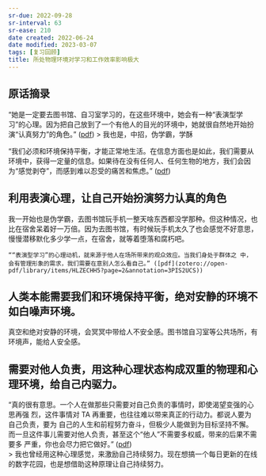 ```yaml
---
sr-due: 2022-09-28
sr-interval: 63
sr-ease: 210
date created: 2022-06-24
date modified: 2023-03-07
tags: [复习回顾]
title: 所处物理环境对学习和工作效率影响极大
---
```


## 原话摘录

“她是一定要去图书馆、自习室学习的，在这些环境中，她会有一种“表演型学习”的心理。因为把自己放到了一个有他人的目光的环境中，她就很自然地开始扮演“认真努力”的角色。” ([pdf](zotero://open-pdf/library/items/HLZECHH5?page=2&annotation=XF8PPPPK)) \> 我也是，中招，伪学霸，学酥

“我们必须和环境保持平衡，才能正常地生活。在信息方面也是如此，我们需要从环境中，获得一定量的信息。如果待在没有任何人、任何生物的地方，我们会因为“感觉剥夺”，而感到难以忍受的痛苦和焦虑。” ([pdf](zotero://open-pdf/library/items/HLZECHH5?page=3&annotation=3HHQPC94))

## 利用表演心理，让自己开始扮演努力认真的角色

我一开始也是伪学霸，去图书馆玩手机一整天啥东西都没学那种。但这种情况，也比在宿舍呆着好一万倍。因为去图书馆，有时候玩手机太久了也会感觉不好意思，慢慢潜移默化多少学一点，在宿舍，就等着堕落和腐朽吧。

	““表演型学习”的心理动机，就来源于他人在场所带来的观众效应。当我们身处于群体之 中，会有管理形象的需求，我们需要在意别人怎么看自己。” ([pdf](zotero://open-pdf/library/items/HLZECHH5?page=2&annotation=3PIS2UCS))

## 人类本能需要我们和环境保持平衡，绝对安静的环境不如白噪声环境。

真空和绝对安静的环境，会冥冥中带给人不安全感。图书馆自习室等公共场所，有环境声，能给人安全感。

## 需要对他人负责，用这种心理状态构成双重的物理和心理环境，给自己内驱力。

“真的很有意思。一个人在做那些只需要对自己负责的事情时，即使渴望变强的心思再强 烈，这件事情对 TA 再重要，也往往难以带来真正的行动力。都说人要为自己负责，要为 自己的人生和前程努力奋斗，但极少人能做到为目标坚持不懈。而一旦这件事儿需要对他人负责，甚至这个“他人”不需要多权威，带来的后果不需要多 严重，你也会尽力把它做好。” ([pdf](zotero://open-pdf/library/items/HLZECHH5?page=4&annotation=PJTNR56X))  
\> 我也曾经用这种心理感觉，来激励自己持续努力。现在想搞一个每日更新的在线的数字花园，也是想借助这种原理让自己持续努力。
